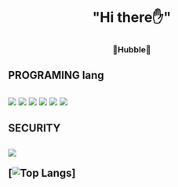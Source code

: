 <h1 align='center'> "Hi there✋️" </p>

<h3 align='center'> 🌌Hubble🌌 </p>

<h2> PROGRAMING lang <h2>
    <img src="https://img.shields.io/badge/Python-blue?style=flat&logo=Python&logoColor=white"/></a>
    <img src="https://img.shields.io/badge/C#-A8B9CC?style=flat&logo=C#&logoColor=white"/></a>
   <img src="https://img.shields.io/badge/Rust-red?style=flat&logo=Rust&logoColor=white"/></a>
     <img src="https://img.shields.io/badge/Javascript-yellow?style=flat&logo=Javascript&logoColor=white"/></a>
     <img src="https://img.shields.io/badge/Html5-orange?style=flat&logo=HTML5&logoColor=white"/></a>
     <img src="https://img.shields.io/badge/Css3-purple?style=flat&logo=Css3&logoColor=white"/></a>
<h2> SECURITY <h2>
 <img src="https://img.shields.io/badge/Kali Linux-557C94?style=flat&logo=Kali Linux&logoColor=white"/></a>
 
[![Top Langs](https://github-readme-stats.vercel.app/api/top-langs/?username=Hubble06&layout=compact)]
    

